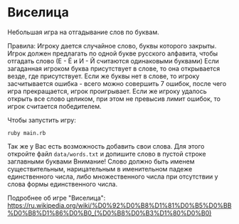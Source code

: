 # Виселица

Небольшая игра на отгадывание слов по буквам.

Правила: Игроку дается случайное слово, буквы которого закрыты. 
Игрок должен предлагать по одной букве русского алфавита, чтобы отгадать слово (Е - Ё и И - Й считаются одинаковыми буквами)
Если загаданная игроком буква присутствует в слове, то она открывается везде, где присутствует.
Если же буквы нет в слове, то игроку засчитывается ошибка - всего можно совершить 7 ошибок, после чего игра прекращается, игрок проигрывает.
Если же игроку удалось открыть все слово целиком, при этом не превысив лимит ошибок, то игрок считается победителем.

Чтобы запустить игру:

```
ruby main.rb
```

Так же у Вас есть возможность добавить свои слова. Для этого откройте файл `data/words.txt` и допишите слово в пустой строке заглавными буквами
Внимание! Слово должно быть именем существительным, нарицательным в именительном падеже единственного числа, либо множественного числа при отсутствии у слова формы единственного числа.

Подробнее об игре "Виселица": https://ru.wikipedia.org/wiki/%D0%92%D0%B8%D1%81%D0%B5%D0%BB%D0%B8%D1%86%D0%B0_(%D0%B8%D0%B3%D1%80%D0%B0)
